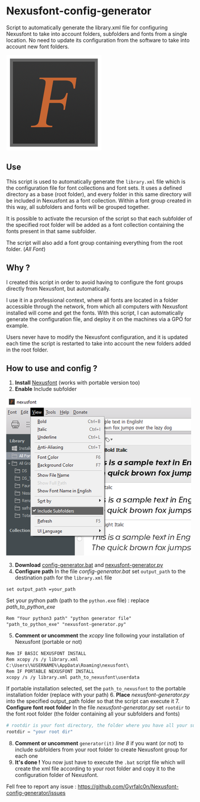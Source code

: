 # Nexusfont-config-generator

Script to automatically generate the library.xml file for configuring Nexusfont to take into account folders, subfolders and fonts from a single location. No need to update its configuration from the software to take into account new font folders.

![Image](https://github.com/Gyrfalc0n/Nexusfont-config-generator/blob/main/images/imgingest-8613251024470439574.png?raw=true)

## Use

This script is used to automatically generate the `library.xml` file which is the configuration file for font collections and font sets. It uses a defined directory as a base (root folder), and every folder in this same directory will be included in Nexusfont as a font collection. Within a font group created in this way, all subfolders and fonts will be grouped together.

It is possible to activate the recursion of the script so that each subfolder of the specified root folder will be added as a font collection containing the fonts present in that same subfolder.

The script will also add a font group containing everything from the root folder. (*All Font*)

## Why ?

I created this script in order to avoid having to configure the font groups directly from Nexusfont, but automatically.

I use it in a professional context, where all fonts are located in a folder accessible through the network, from which all computers with Nexusfont installed will come and get the fonts. With this script, I can automatically generate the configuration file, and deploy it on the machines via a GPO for example.

Users never have to modify the Nexusfont configuration, and it is updated each time the script is restarted to take into account the new folders added in the root folder.

## How to use and config ?

1. __Install__ [Nexusfont](https://www.xiles.app/) (works with portable version too)
2. __Enable__ Include subfolder

![subfolders](https://github.com/Gyrfalc0n/Nexusfont-config-generator/blob/main/images/subfolders.png)

3. __Download__ [config-generator.bat](https://github.com/Gyrfalc0n/Nexusfont-config-generator/blob/main/config-generator.bat) and [nexusfont-generator.py](https://github.com/Gyrfalc0n/Nexusfont-config-generator/blob/main/nexusfont-generator.py)
4. __Configure path__
In the file *config-generator.bat* set `output_path` to the destination path for the `library.xml` file
```batch
set output_path =your_path
```
Set your python path (path to the `python.exe` file) : replace *path_to_python_exe*
```batch
Rem "Your python3 path" "python generator file"
"path_to_python_exe" "nexusfont-generator.py"
```
5. __Comment or uncomment__ the *xcopy* line following your installation of Nexusfont (portable or not)
```batch
Rem IF BASIC NEXUSFONT INSTALL
Rem xcopy /s /y library.xml C:\Users\%USERNAME%\AppData\Roaming\nexusfont\
Rem IF PORTABLE NEXUSFONT INSTALL
xcopy /s /y library.xml path_to_nexusfont\userdata
```
If portable installation selected, set the `path_to_nexusfont` to the portable installation folder (replace with your path)
6. __Place__ *nexusfont-generator.py* into the specified output_path folder so that the script can execute it
7. __Configure font root folder__
In the file *nexusfont-generator.py* set `rootdir` to the font root folder (the folder containing all your subfolders and fonts)
```py
# rootdir is your font directory, the folder where you have all your subfolders with fonts. Dont forget to escape \ with \\
rootdir = "your root dir"
```
8. __Comment or uncomment__ `generator(it)` *line 8* if you want (or not) to include subfolders from your root folder to create Nexusfont group for each one
9. __It's done !__ You now just have to execute the `.bat` script file which will create the xml file according to your root folder and copy it to the configuration folder of Nexusfont.

Fell free to report any issue : https://github.com/Gyrfalc0n/Nexusfont-config-generator/issues
